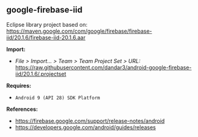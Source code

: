 ## google-firebase-iid

Eclipse library project based on:<br/>
https://maven.google.com/com/google/firebase/firebase-iid/20.1.6/firebase-iid-20.1.6.aar

**Import:**
- _File > Import... > Team > Team Project Set > URL:_<br/>
  https://raw.githubusercontent.com/dandar3/android-google-firebase-iid/20.1.6/.projectset

**Requires:**
- `Android 9 (API 28) SDK Platform`

**References:**
- https://firebase.google.com/support/release-notes/android
- https://developers.google.com/android/guides/releases